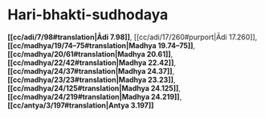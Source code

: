# Hari-bhakti-sudhodaya

**[[cc/adi/7/98#translation|Ādi 7.98]]**, [[cc/adi/17/260#purport|Ādi 17.260]], **[[cc/madhya/19/74–75#translation|Madhya 19.74–75]]**, **[[cc/madhya/20/61#translation|Madhya 20.61]]**, **[[cc/madhya/22/42#translation|Madhya 22.42]]**, **[[cc/madhya/24/37#translation|Madhya 24.37]]**, **[[cc/madhya/23/23#translation|Madhya 23.23]]**, **[[cc/madhya/24/125#translation|Madhya 24.125]]**, **[[cc/madhya/24/219#translation|Madhya 24.219]]**, **[[cc/antya/3/197#translation|Antya 3.197]]**

